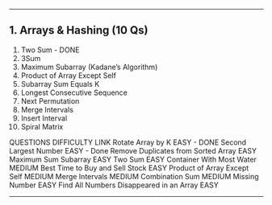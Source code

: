 ---

## 1. Arrays & Hashing (10 Qs)
1. Two Sum  - DONE
2. 3Sum  
3. Maximum Subarray (Kadane’s Algorithm)  
4. Product of Array Except Self  
5. Subarray Sum Equals K  
6. Longest Consecutive Sequence  
7. Next Permutation  
8. Merge Intervals  
9. Insert Interval  
10. Spiral Matrix  

QUESTIONS DIFFICULTY LINK
Rotate Array by K EASY - DONE
Second Largest Number EASY - Done
Remove Duplicates from Sorted Array EASY
Maximum Sum Subarray EASY
Two Sum EASY
Container With Most Water MEDIUM
Best Time to Buy and Sell Stock EASY
Product of Array Except Self MEDIUM
Merge Intervals MEDIUM
Combination Sum MEDIUM
Missing Number EASY
Find All Numbers Disappeared in an Array EASY

---